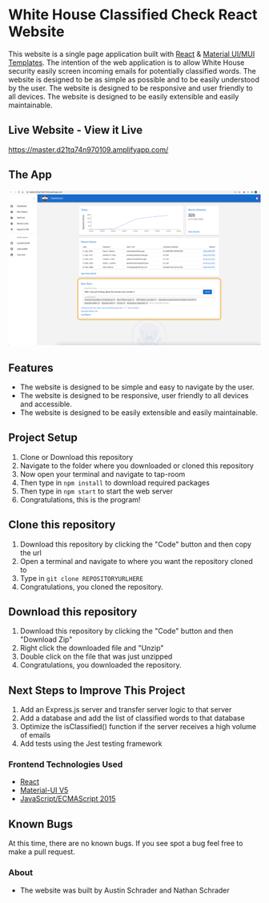 # White House Classified Check React Website

This website is a single page application built with [React](https://reactjs.org/) & [Material UI/MUI Templates](https://mui.com/material-ui/getting-started/templates/). The intention of the web application is to allow White House security easily screen incoming emails for potentially classified words. The website is designed to be as simple as possible and to be easily understood by the user. The website is designed to be responsive and user friendly to all devices. The website is designed to be easily extensible and easily maintainable.

## Live Website - View it Live

https://master.d21tq74n970109.amplifyapp.com/ 

## The App

![Classified Checker Home Page](./ClassifiedChecker.png?raw=true "Classified Checker")

## Features

- The website is designed to be simple and easy to navigate by the user.
- The website is designed to be responsive, user friendly to all devices and accessible.
- The website is designed to be easily extensible and easily maintainable.

## Project Setup

1. Clone or Download this repository
2. Navigate to the folder where you downloaded or cloned this repository
3. Now open your terminal and navigate to tap-room
4. Then type in `npm install` to download required packages
5. Then type in `npm start` to start the web server
6. Congratulations, this is the program!

## Clone this repository

1. Download this repository by clicking the "Code" button and then copy the url
2. Open a terminal and navigate to where you want the repository cloned to
3. Type in `git clone REPOSITORYURLHERE`
4. Congratulations, you cloned the repository.

## Download this repository

1. Download this repository by clicking the "Code" button and then "Download Zip"
2. Right click the downloaded file and "Unzip"
3. Double click on the file that was just unzipped
4. Congratulations, you downloaded the repository.

## Next Steps to Improve This Project

1. Add an Express.js server and transfer server logic to that server
2. Add a database and add the list of classified words to that database
3. Optimize the isClassified() function if the server receives a high volume of emails
4. Add tests using the Jest testing framework

### Frontend Technologies Used

- [React](https://reactjs.org/)
- [Material-UI V5](https://material-ui.com/)
- [JavaScript/ECMAScript 2015](https://262.ecma-international.org/6.0/)

## Known Bugs

At this time, there are no known bugs. If you see spot a bug feel free to make a pull request.

### About

- The website was built by Austin Schrader and Nathan Schrader
